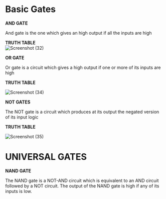 # Basic Gates

**AND GATE**                   

And gate is the one which gives an high output if all the inputs are high          

**TRUTH TABLE**                                        
![Screenshot (32)](https://user-images.githubusercontent.com/80388673/130077100-238656e7-6b51-4b50-a2b6-d50a5e29d9a6.png)


**OR GATE**

Or gate is a circuit which gives a high output if one or more of its inputs are high


**TRUTH TABLE** 


![Screenshot (34)](https://user-images.githubusercontent.com/80388673/130077635-1ba6bf03-41dc-46ba-91ea-fa2ded528641.png)

**NOT GATES**

The NOT gate is a circuit which produces at its output the negated version of its input logic


**TRUTH TABLE** 


![Screenshot (35)](https://user-images.githubusercontent.com/80388673/130078286-e2ecfe49-17b8-4a2a-bb37-faaaf48c5160.png)

# UNIVERSAL GATES

**NAND GATE**

The NAND gate is a NOT-AND circuit which is equivalent to an AND circuit followed by a NOT circuit. The output of the NAND gate is high if any of its inputs is low.





